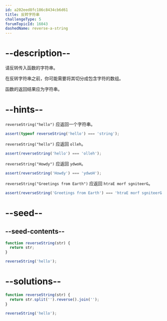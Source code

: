 ```yaml
---
id: a202eed8fc186c8434cb6d61
title: 反转字符串
challengeType: 5
forumTopicId: 16043
dashedName: reverse-a-string
---
```


# --description--

请反转传入函数的字符串。

在反转字符串之前，你可能需要将其切分成包含字符的数组。

函数的返回结果应为字符串。

# --hints--

`reverseString("hello")` 应返回一个字符串。

```js
assert(typeof reverseString('hello') === 'string');
```

`reverseString("hello")` 应返回 `olleh`。

```js
assert(reverseString('hello') === 'olleh');
```

`reverseString("Howdy")` 应返回 `ydwoH`。

```js
assert(reverseString('Howdy') === 'ydwoH');
```

`reverseString("Greetings from Earth")` 应返回 `htraE morf sgniteerG`。

```js
assert(reverseString('Greetings from Earth') === 'htraE morf sgniteerG');
```

# --seed--

## --seed-contents--

```js
function reverseString(str) {
  return str;
}

reverseString('hello');
```

# --solutions--

```js
function reverseString(str) {
  return str.split('').reverse().join('');
}

reverseString('hello');
```
